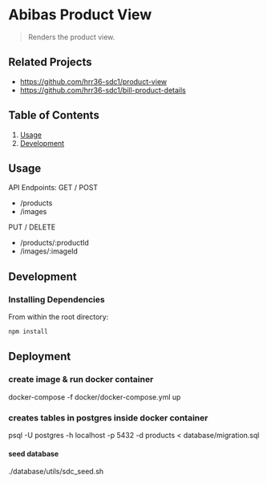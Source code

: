 # Abibas Product View

> Renders the product view.

## Related Projects

  - https://github.com/hrr36-sdc1/product-view
  - https://github.com/hrr36-sdc1/bill-product-details

## Table of Contents

1. [Usage](#Usage)
1. [Development](#development)

## Usage

API Endpoints:
GET / POST
- /products
- /images

PUT / DELETE
- /products/:productId
- /images/:imageId

## Development

### Installing Dependencies

From within the root directory:

```sh
npm install
```

## Deployment

### create image & run docker container
docker-compose -f docker/docker-compose.yml up

### creates tables in postgres inside docker container
psql -U postgres -h localhost -p 5432 -d products < database/migration.sql

#### seed database
./database/utils/sdc_seed.sh